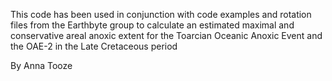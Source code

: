 
This code has been used in conjunction with code examples and rotation files from the Earthbyte group to calculate an estimated maximal and conservative areal anoxic extent for the Toarcian Oceanic Anoxic Event and the OAE-2 in the Late Cretaceous period

By Anna Tooze

